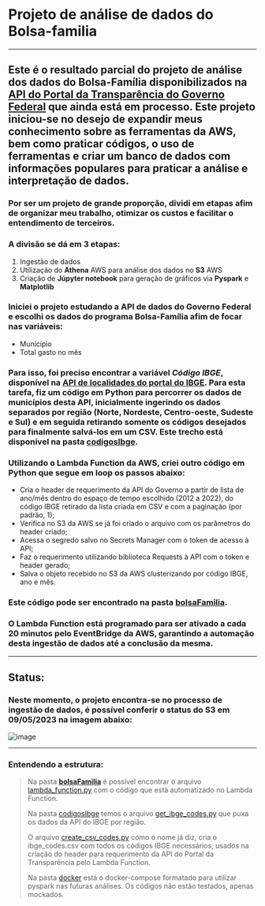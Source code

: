 # **Projeto de análise de dados do Bolsa-familia**

---

## Este é o resultado parcial do projeto de análise dos dados do Bolsa-Família disponibilizados na [API do Portal da Transparência do Governo Federal](https://api.portaldatransparencia.gov.br/swagger-ui.html) que ainda está em processo. Este projeto iniciou-se no desejo de expandir meus conhecimento sobre as ferramentas da AWS, bem como praticar códigos, o uso de ferramentas e criar um banco de dados com informações populares para praticar a análise e interpretação de dados.


### Por ser um projeto de grande proporção, dividi em etapas afim de organizar meu trabalho, otimizar os custos e facilitar o entendimento de terceiros. 
### A divisão se dá em 3 etapas:
1. Ingestão de dados
2. Utilização do **Athena** AWS para análise dos dados no **S3** AWS
3. Criação de **Júpyter notebook** para geração de gráficos via **Pyspark** e **Matplotlib**


### Iniciei o projeto estudando a API de dados do Governo Federal e escolhi os dados do programa Bolsa-Família afim de focar nas variáveis:
- Município
- Total gasto no mês

### Para isso, foi preciso encontrar a variável ***Código IBGE***, disponível na [API de localidades do portal do IBGE](https://servicodados.ibge.gov.br/api/docs/localidades). Para esta tarefa, fiz um código em Python para percorrer os dados de municípios desta API, inicialmente ingerindo os dados separados por região (Norte, Nordeste, Centro-oeste, Sudeste e Sul) e em seguida retirando somente os códigos desejados para finalmente salvá-los em um CSV. Este trecho está disponível na pasta [codigosIbge](https://github.com/jonesamandajones/bolsa-familia/tree/main/codigosIbge).

### Utilizando o Lambda Function da AWS, criei outro código em Python que segue em loop os passos abaixo:
* Cria o header de requerimento da API do Governo a partir de lista de ano/mês dentro do espaço de tempo escolhido (2012 a 2022), do código IBGE retirado da lista criada em CSV e com a paginação (por padrão, 1);
* Verifica no S3 da AWS se já foi criado o arquivo com os parâmetros do header criado;
* Acessa o segredo salvo no Secrets Manager com o token de acesso à API;
* Faz o requerimento utilizando biblioteca Requests à API com o token e header gerado;
* Salva o objeto recebido no S3 da AWS clusterizando por código IBGE, ano e mês.

### Este código pode ser encontrado na pasta [bolsaFamilia](https://github.com/jonesamandajones/bolsa-familia/tree/main/bolsaFamilia).

### O Lambda Function está programado para ser ativado a cada 20 minutos pelo EventBridge da AWS, garantindo a automação desta ingestão de dados até a conclusão da mesma.  


---
## **Status**:
### Neste momento, o projeto encontra-se no processo de **ingestão de dados**, é possível conferir o status do S3 em 09/05/2023 na imagem abaixo:

![image](https://github.com/jonesamandajones/bolsa-familia/assets/101410608/e2732458-fe5e-41c2-ae52-63316e38bb55)

---

### Entendendo a estrutura:

> Na pasta [**bolsaFamilia**](https://github.com/jonesamandajones/bolsa-familia/tree/main/bolsaFamilia) é possível encontrar o arquivo [lambda_function.py](https://github.com/jonesamandajones/bolsa-familia/blob/main/bolsaFamilia/lambda_function.py) com o código que está automatizado no Lambda Function.
>
> Na pasta [codigosIbge](https://github.com/jonesamandajones/bolsa-familia/tree/main/codigosIbge) temos o arquivo [get_ibge_codes.py](https://github.com/jonesamandajones/bolsa-familia/blob/main/codigosIbge/get_ibge_codes.py) que puxa os dados da API do IBGE por região.
>
> O arquivo [create_csv_codes.py](https://github.com/jonesamandajones/bolsa-familia/blob/main/codigosIbge/create_csv_codes.py) como o nome já diz, cria o ibge_codes.csv com todos os códigos IBGE necessários, usados na criação do header para requerimento da API do Portal da Transparência pelo Lambda Function.
>
> Na pasta [docker](https://github.com/jonesamandajones/bolsa-familia/tree/main/docker) está o docker-compose formatado para utilizar pyspark nas futuras análises. Os códigos não estão testados, apenas mockados.
